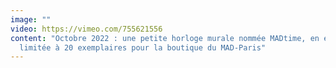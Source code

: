 ```yaml
---
image: ""
video: https://vimeo.com/755621556
content: "Octobre 2022 : une petite horloge murale nommée MADtime, en édition
  limitée à 20 exemplaires pour la boutique du MAD-Paris"
---
```


